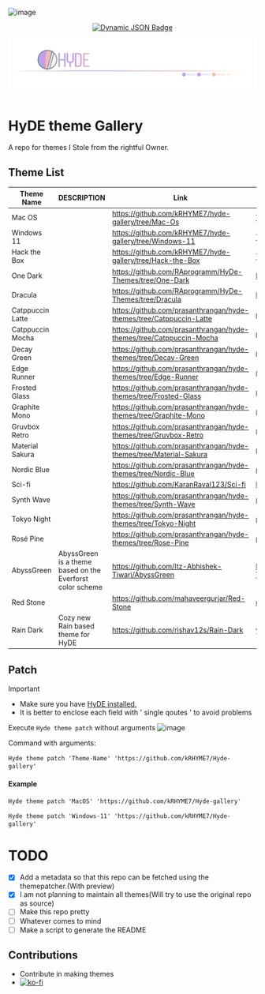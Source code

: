 ![image](https://github.com/user-attachments/assets/4dd11f2f-1749-46cb-9cbc-3faaed56a8fb)<div align = center>
    <a href="https://discord.gg/AYbJ9MJez7">
<img alt="Dynamic JSON Badge" src="https://img.shields.io/badge/dynamic/json?url=https%3A%2F%2Fdiscordapp.com%2Fapi%2Finvites%2FmT5YqjaJFh%3Fwith_counts%3Dtrue&query=%24.approximate_member_count&suffix=%20members&style=for-the-badge&logo=discord&logoSize=auto&label=The%20HyDe%20Project&labelColor=ebbcba&color=c79bf0">
    </a>
</div>
<div align = center><img src="https://raw.githubusercontent.com/prasanthrangan/hyprdots/main/Source/assets/hyde_banner.png"><br><br></div>

<!-- 
<img alt="Dynamic JSON Badge" src="https://img.shields.io/badge/dynamic/json?url=https%3A%2F%2Fdiscordapp.com%2Fapi%2Finvites%2FmT5YqjaJFh%3Fwith_counts%3Dtrue&query=%24.approximate_member_count&suffix=%20members&style=for-the-badge&logo=discord&logoSize=auto&label=The%20HyDe%20Project&labelColor=ebbcba&color=c79bf0">

<img alt="Dynamic JSON Badge" src="https://img.shields.io/badge/dynamic/json?url=https%3A%2F%2Fdiscordapp.com%2Fapi%2Finvites%2FmT5YqjaJFh%3Fwith_counts%3Dtrue&query=%24.approximate_presence_count&suffix=%20online&style=for-the-badge&logo=discord&logoSize=auto&label=The%20HyDe%20Project&labelColor=ebbcba&color=c79bf0">
-->

# HyDE theme Gallery

A repo for themes I Stole from the rightful Owner. 

## Theme List
| Theme Name | DESCRIPTION | Link | Author |
|------------|-------------|------|--------|
| Mac OS     |             | https://github.com/kRHYME7/hyde-gallery/tree/Mac-Os | [T-Crypt](https://github.com/T-Crypt) |
| Windows 11 |             | https://github.com/kRHYME7/hyde-gallery/tree/Windows-11 | [T-Crypt](https://github.com/T-Crypt) |
| Hack the Box|             | https://github.com/kRHYME7/hyde-gallery/tree/Hack-the-Box | [T-Crypt](https://github.com/T-Crypt) |
| One Dark   |             | https://github.com/RAprogramm/HyDe-Themes/tree/One-Dark | [RAprogramm](https://github.com/RAprogramm) |
| Dracula    |             | https://github.com/RAprogramm/HyDe-Themes/tree/Dracula | [RAprogramm](https://github.com/RAprogramm) |
| Catppuccin Latte|             | https://github.com/prasanthrangan/hyde-themes/tree/Catppuccin-Latte | [prasanthrangan](https://github.com/prasanthrangan) |
| Catppuccin Mocha|             | https://github.com/prasanthrangan/hyde-themes/tree/Catppuccin-Mocha | [prasanthrangan](https://github.com/prasanthrangan) |
| Decay Green|             | https://github.com/prasanthrangan/hyde-themes/tree/Decay-Green | [prasanthrangan](https://github.com/prasanthrangan) |
| Edge Runner|             | https://github.com/prasanthrangan/hyde-themes/tree/Edge-Runner | [prasanthrangan](https://github.com/prasanthrangan) |
| Frosted Glass|             | https://github.com/prasanthrangan/hyde-themes/tree/Frosted-Glass | [prasanthrangan](https://github.com/prasanthrangan) |
| Graphite Mono|             | https://github.com/prasanthrangan/hyde-themes/tree/Graphite-Mono | [prasanthrangan](https://github.com/prasanthrangan) |
| Gruvbox Retro|             | https://github.com/prasanthrangan/hyde-themes/tree/Gruvbox-Retro | [prasanthrangan](https://github.com/prasanthrangan) |
| Material Sakura|             | https://github.com/prasanthrangan/hyde-themes/tree/Material-Sakura | [prasanthrangan](https://github.com/prasanthrangan) |
| Nordic Blue|             | https://github.com/prasanthrangan/hyde-themes/tree/Nordic-Blue | [prasanthrangan](https://github.com/prasanthrangan) |
| Sci-fi      |             | https://github.com/KaranRaval123/Sci-fi | [KaranRaval123](https://github.com/KaranRaval123) |
| Synth Wave  |             | https://github.com/prasanthrangan/hyde-themes/tree/Synth-Wave | [prasanthrangan](https://github.com/prasanthrangan) |
| Tokyo Night |             | https://github.com/prasanthrangan/hyde-themes/tree/Tokyo-Night | [prasanthrangan](https://github.com/prasanthrangan) |
| Rosé Pine  |             | https://github.com/prasanthrangan/hyde-themes/tree/Rose-Pine | [prasanthrangan](https://github.com/prasanthrangan) |
| AbyssGreen  | AbyssGreen is a theme based on the Everforst color scheme | https://github.com/Itz-Abhishek-Tiwari/AbyssGreen | [Itz-Abhishek-Tiwari](https://github.com/Itz-Abhishek-Tiwari) |
| Red Stone  |             | https://github.com/mahaveergurjar/Red-Stone | [mahaveergurjar](https://github.com/mahaveergurjar) |
| Rain Dark   | Cozy new Rain based theme for HyDE | https://github.com/rishav12s/Rain-Dark |  [yashranjan1](https://github.com/yashranjan1 ) |



## Patch 

> [!IMPORTANT]
> + Make sure you have [HyDE installed.](https://github.com/prasanthrangan/hyprdots)
> + It is better to enclose each field with ' single qoutes '  to avoid problems

Execute ``` Hyde theme patch ``` without arguments 
![image](https://github.com/kRHYME7/hyde-gallery/assets/53417443/878cec7b-6740-4ffa-8916-cc7cd52b4b07)

Command with arguments:
```
Hyde theme patch 'Theme-Name' 'https://github.com/kRHYME7/Hyde-gallery' 
```

#### Example


```
Hyde theme patch 'MacOS' 'https://github.com/kRHYME7/Hyde-gallery' 
```

```
Hyde theme patch 'Windows-11' 'https://github.com/kRHYME7/Hyde-gallery' 
```




# TODO

- [x] Add a metadata so that this repo can be fetched using the themepatcher.(With preview)
- [x] I am not planning to maintain all themes(Will try to use the original repo as source)   
- [ ] Make this repo pretty
- [ ] Whatever comes to mind
- [ ] Make a script to generate the README 

## Contributions
+ Contribute in making themes
+ [![ko-fi](https://ko-fi.com/img/githubbutton_sm.svg)](https://ko-fi.com/A0A3TECUZ) 
